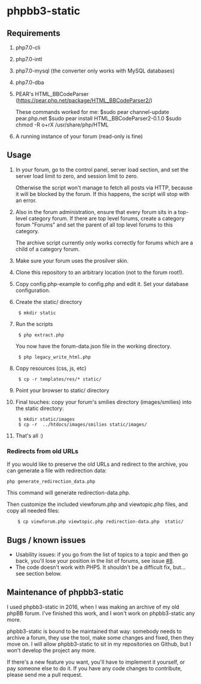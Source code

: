 # phpbb3-static

## Requirements

1. php7.0-cli
1. php7.0-intl
1. php7.0-mysql (the converter only works with MySQL databases)
1. php7.0-dba
1. PEAR's HTML\_BBCodeParser (https://pear.php.net/package/HTML_BBCodeParser2/)
   
   These commands worked for me:
        $sudo pear channel-update pear.php.net
        $sudo pear install HTML_BBCodeParser2-0.1.0
		$sudo chmod -R o+rX /usr/share/php/HTML

1. A running instance of your forum (read-only is fine)

## Usage

1. In your forum, go to the control panel, server load section, and set the
   server load limit to zero, and session limit to zero.

   Otherwise the script won't manage to fetch all posts via HTTP, because it
   will be blocked by the forum. If this happens, the script will stop with an
   error.

1. Also in the forum administration, ensure that every forum sits in a top-level
   category forum. If there are top level forums, create a category forum "Forums"
   and set the parent of all top level forums to this category.

   The archive script currently only works correctly for forums which are a child
   of a category forum.

1. Make sure your forum uses the prosilver skin.

1. Clone this repository to an arbitrary location (not to the forum root!).

1. Copy config.php-example to config.php and edit it. Set your database
   configuration.

1. Create the static/ directory

        $ mkdir static

1. Run the scripts

        $ php extract.php

   You now have the forum-data.json file in the working directory.

        $ php legacy_write_html.php

1. Copy resources (css, js, etc)

        $ cp -r templates/res/* static/

1. Point your browser to static/ directory

1. Final touches: copy your forum's smilies directory
   (images/smilies) into the static directory:

        $ mkdir static/images
        $ cp -r  ../htdocs/images/smilies static/images/
   

1. That's all :)

### Redirects from old URLs

If you would like to preserve the old URLs and redirect to the archive, you can
generate a file with redirection data:

```
php generate_redirection_data.php
```

This command will generate redirection-data.php.

Then customize the included viewforum.php and viewtopic.php files, and 
copy all needed files:

        $ cp viewforum.php viewtopic.php redirection-data.php  static/


## Bugs / known issues

*   Usability issues: if you go from the list of topics to a topic and then go
    back, you'll lose your position in the list of forums, see issue
    [#8](https://github.com/automatthias/phpbb3-static/issues/8).
*   The code doesn't work with PHP5. It shouldn't be a difficult fix, but… see
    section below.

## Maintenance of phpbb3-static

I used phpbb3-static in 2016, when I was making an archive of my old phpBB
forum. I've finished this work, and I won't work on phpbb3-static any more.

phpbb3-static is bound to be maintained that way: somebody needs to archive
a forum, they use the tool, make some changes and fixed, then they move on.
I will allow phpbb3-static to sit in my repositories on Github, but I won't
develop the project any more.

If there's a new feature you want, you'll have to implement it yourself, or pay
someone else to do it. If you have any code changes to contribute, please send
me a pull request.
